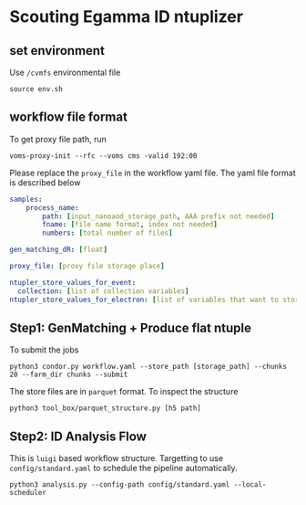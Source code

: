 # Scouting Egamma ID ntuplizer
## set environment
Use `/cvmfs` environmental file
```
source env.sh
```
## workflow file format
To get proxy file path, run 
```
voms-proxy-init --rfc --voms cms -valid 192:00
```
Please replace the `proxy_file` in the workflow yaml file. The yaml file format is described below
```yaml
samples:
    process_name:
        path: [input_nanoaod_storage_path, AAA prefix not needed]
        fname: [file name format, index not needed]
        numbers: [total number of files]

gen_matching_dR: [float]

proxy_file: [proxy file storage place]

ntupler_store_values_for_event:
  collection: [list of collection variables]
ntupler_store_values_for_electron: [list of variables that want to store]
```
## Step1: GenMatching + Produce flat ntuple
To submit the jobs
```
python3 condor.py workflow.yaml --store_path [storage_path] --chunks 20 --farm_dir chunks --submit
```
The store files are in `parquet` format. To inspect the structure
```
python3 tool_box/parquet_structure.py [h5 path]
```

## Step2: ID Analysis Flow
This is `luigi` based workflow structure. Targetting to use `config/standard.yaml` to schedule the pipeline automatically.
```
python3 analysis.py --config-path config/standard.yaml --local-scheduler
```
